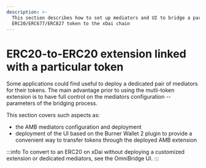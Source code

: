 ```yaml
---
description: >-
  This section describes how to set up mediators and UI to bridge a particular
  ERC20/ERC677/ERC827 token to the xDai chain
---
```


# ERC20-to-ERC20 extension linked with a particular token

Some applications could find useful to deploy a dedicated pair of mediators for their tokens. The main advantage prior to using the mutli-token extension is to have full control on the mediators configuration -- parameters of the bridging process.

This section covers such aspects as:

* the AMB mediators configuration and deployment
* deployment of the UI based on the Burner Wallet 2 plugin to provide a convenient way to transfer tokens through the deployed AMB extension

:::info
To convert to an ERC20 on xDai without deploying a customized extension or dedicated mediators, see the OmniBridge UI.
:::
